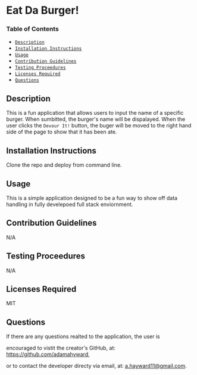 # Eat Da Burger!
### Table of Contents 
- [`Description`](#Description "check out a brief description & demo of the app") 
- [`Installation Instructions`](#InstallationInstructions "how to install the app") 
- [`Usage`](#Usage "intended use") 
- [`Contribution Guidelines`](#ContributionGuidelines "requirements to contribute to project") 
- [`Testing Proceedures`](#TestingProceedures "instructions on how to test the app") 
- [`Licenses Required`](#LicensesRequired "license requirements") 
- [`Questions`](#Questions "ask the developer") 

## Description
This is a fun application that allows users to input the name of a specific burger. When sumbitted, the burger's name will be dispalayed. When the user clicks the `Devour It!` button, the buger will be moved to the right hand side of the page to show that it has been ate.

## Installation Instructions
Clone the repo and deploy from command line.

## Usage
This is a simple application designed to be a fun way to show off data handling in fully develepoed full stack enviornment.

## Contribution Guidelines
N/A

## Testing Proceedures
N/A

## Licenses Required
MIT

## Questions
If there are any questions realted to the application, the user is 

encouraged to vistit the creator's GitHub, at: https://github.com/adamahyward,

or to contact the developer directy via email, at: a.hayward11@gmail.com.
   